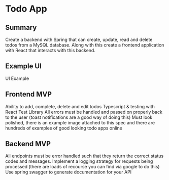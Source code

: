 # Todo App

## Summary

Create a backend with Spring that can create, update, read and delete todos from a MySQL database. Along with this create a frontend application with React that interacts with this backend.

## Example UI

UI Example

## Frontend MVP

Ability to add, complete, delete and edit todos
Typescript & testing with React Test Library
All errors must be handled and passed on properly back to the user (toast notifications are a good way of doing this)
Must look polished, there is an example image attached to this spec and there are hundreds of examples of good looking todo apps online

## Backend MVP

All endpoints must be error handled such that they return the correct status codes and messages.
Implement a logging strategy for requests being processed (there are loads of recourse you can find via google to do this)
Use spring swagger to generate documentation for your API
